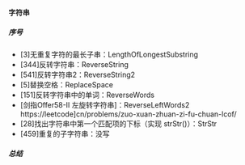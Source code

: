 #### 字符串
##### 序号
- [3]无重复字符的最长子串：LengthOfLongestSubstring
- [344]反转字符串：ReverseString
- [541]反转字符串2：ReverseString2
- [5]替换空格：ReplaceSpace
- [151]反转字符串中的单词：ReverseWords
- [剑指Offer58-II 左旋转字符串]：ReverseLeftWords2
    https://leetcode]cn/problems/zuo-xuan-zhuan-zi-fu-chuan-lcof/
- [28]找出字符串中第一个匹配项的下标（实现 strStr()）：StrStr
- [459]重复的子字符串：没写

##### 总结
